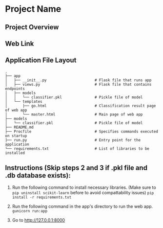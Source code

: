 # Project Name

## Project Overview

## Web Link

## Application File Layout

    .
    ├── app
    │   ├── __init__.py                      # Flask file that runs app
    │   ├── views.py                         # Flask file that contains endpoints
    │   ├── models
    │   │   └── classifier.pkl               # Pickle file of model  
    │   └── templates   
    │       ├── go.html                      # Classification result page of web app
    │       └── master.html                  # Main page of web app    
    ├── models  
    │   └── classifier.pkl                   # Pickle file of model  
    ├── README.md
    ├── Procfile                             # Specifies commands executed on startup
    ├── run.py                               # Entry point for the application
    └── requirements.txt                     # List of libraries to be installed

## Instructions (Skip steps 2 and 3 if .pkl file and .db database exists):
1. Run the following command to install necessary libraries. (Make sure to `pip uninstall scikit-learn` before to avoid compattability issues)
    `pip install -r requirements.txt`

2. Run the following command in the app's directory to run the web app.
    `gunicorn run:app`

3. Go to http://127.0.0.1:8000

